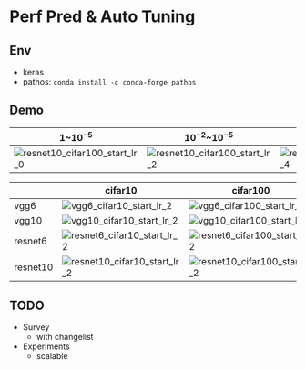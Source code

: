 # Perf Pred & Auto Tuning

## Env
- keras
- pathos: `conda install -c conda-forge pathos`

## Demo

| 1~$10^{-5}$                              | $10^{-2}$~$10^{-5}$                      | $10^{-4}$~$10^{-5}$                      |
| ---------------------------------------- | ---------------------------------------- | ---------------------------------------- |
| ![resnet10_cifar100_start_lr_0](doc\resnet10_cifar100_start_lr_0.gif) | ![resnet10_cifar100_start_lr_2](doc\resnet10_cifar100_start_lr_2.gif) | ![resnet10_cifar100_start_lr_4](doc\resnet10_cifar100_start_lr_4.gif) |

|          | cifar10                                  | cifar100                                 |
| -------- | ---------------------------------------- | ---------------------------------------- |
| vgg6     | ![vgg6_cifar10_start_lr_2](doc\vgg6_cifar10_start_lr_2.gif) | ![vgg6_cifar100_start_lr_2](doc\vgg6_cifar100_start_lr_2.gif) |
| vgg10    | ![vgg10_cifar10_start_lr_2](doc\vgg10_cifar10_start_lr_2.gif) | ![vgg10_cifar100_start_lr_2](doc\vgg10_cifar100_start_lr_2.gif) |
| resnet6  | ![resnet6_cifar10_start_lr_2](doc\resnet6_cifar10_start_lr_2.gif) | ![resnet6_cifar100_start_lr_2](doc\resnet6_cifar100_start_lr_2.gif) |
| resnet10 | ![resnet10_cifar10_start_lr_2](doc\resnet10_cifar10_start_lr_2.gif) | ![resnet10_cifar100_start_lr_2](doc\resnet10_cifar100_start_lr_2.gif) |



## TODO 

- Survey 
    - with changelist
- Experiments 
    - scalable 

